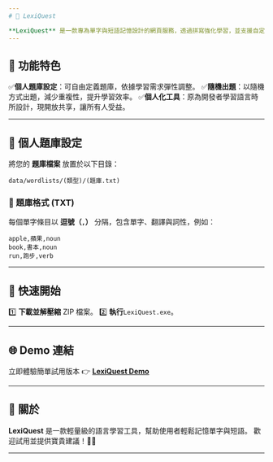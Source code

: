```yaml
---
# 🌟 LexiQuest

**LexiQuest** 是一款專為單字與短語記憶設計的網頁服務，透過拼寫強化學習，並支援自定義題庫，幫助使用者靈活掌握詞彙。
---
```


## 🚀 功能特色

✅ ​**個人題庫設定**​：可自由定義題庫，依據學習需求彈性調整。
✅ ​**隨機出題**​：以隨機方式出題，減少重複性，提升學習效率。
✅ ​**個人化工具**​：原為開發者學習語言時所設計，現開放共享，讓所有人受益。

---

## 📂 個人題庫設定

將您的 **題庫檔案** 放置於以下目錄：

```
data/wordlists/(類型)/(題庫.txt)
```

### 📌 題庫格式 (TXT)

每個單字條目以 **逗號（`,`）** 分隔，包含單字、翻譯與詞性，例如：

```
apple,蘋果,noun
book,書本,noun
run,跑步,verb
```

---

## 🎯 快速開始

1️⃣ **下載並解壓縮** ZIP 檔案。
2️⃣ **執行**`LexiQuest.exe`。

---

## 🌐 Demo 連結

立即體驗簡單試用版本 👉 **[LexiQuest Demo](https://geng0222.github.io/LexiQuest/)**

---

## 📢 關於

**LexiQuest** 是一款輕量級的語言學習工具，幫助使用者輕鬆記憶單字與短語。
歡迎試用並提供寶貴建議！🚀✨

---